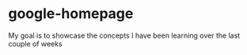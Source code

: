 # google-homepage
My goal is to showcase the concepts I have been learning over the last couple of weeks
